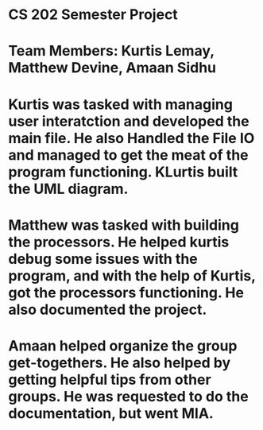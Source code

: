 # CS 202 Semester Project
#  Team Members: Kurtis Lemay, Matthew Devine, Amaan Sidhu
#  Kurtis was tasked with managing user interatction and developed the main file. He also Handled the File IO and managed to get the meat of the program functioning. KLurtis built the UML diagram.
#  Matthew was tasked with building the processors. He helped kurtis debug some issues with the program, and with the help of Kurtis, got the processors functioning. He also documented the project.
#  Amaan helped organize the group get-togethers. He also helped by getting helpful tips from other groups. He was requested to do the documentation, but went MIA.